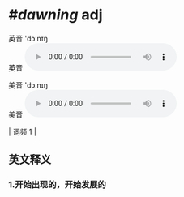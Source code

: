 # ***\#dawning*** adj
英音 'dɔːnɪŋ  
英音
<audio src="./media/dawning1.aac" controls="controls"></audio>

美音 'dɔːnɪŋ  
美音
<audio src="./media/dawning2.aac" controls="controls"></audio>



| 词频 1 |  

英文释义
---
### 1.**开始出现的，开始发展的**  


